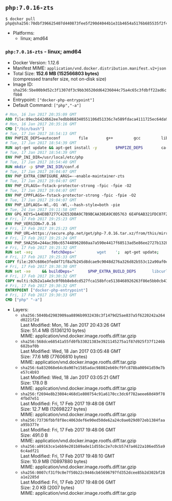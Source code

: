 ## `php:7.0.16-zts`

```console
$ docker pull php@sha256:70dbf396625407d440873fee5f290d4044b1e31b4654a5176b685535f2f4838e
```

-	Platforms:
	-	linux; amd64

### `php:7.0.16-zts` - linux; amd64

-	Docker Version: 1.12.6
-	Manifest MIME: `application/vnd.docker.distribution.manifest.v2+json`
-	Total Size: **152.6 MB (152566803 bytes)**  
	(compressed transfer size, not on-disk size)
-	Image ID: `sha256:5be00b9d52c3f1307df3c9bb36520dd64236044c75a4c65c3fdbff22ad6cfbb8`
-	Entrypoint: `["docker-php-entrypoint"]`
-	Default Command: `["php","-a"]`

```dockerfile
# Mon, 16 Jan 2017 20:35:09 GMT
ADD file:89ecb642d662ee7edbb868340551106d51336c7e589fdaca4111725ec64da957 in / 
# Mon, 16 Jan 2017 20:35:16 GMT
CMD ["/bin/bash"]
# Tue, 17 Jan 2017 18:54:13 GMT
ENV PHPIZE_DEPS=autoconf 		file 		g++ 		gcc 		libc-dev 		make 		pkg-config 		re2c
# Tue, 17 Jan 2017 18:54:39 GMT
RUN apt-get update && apt-get install -y 		$PHPIZE_DEPS 		ca-certificates 		curl 		libedit2 		libsqlite3-0 		libxml2 		xz-utils 	--no-install-recommends && rm -r /var/lib/apt/lists/*
# Tue, 17 Jan 2017 18:54:39 GMT
ENV PHP_INI_DIR=/usr/local/etc/php
# Tue, 17 Jan 2017 18:54:40 GMT
RUN mkdir -p $PHP_INI_DIR/conf.d
# Tue, 17 Jan 2017 19:04:07 GMT
ENV PHP_EXTRA_CONFIGURE_ARGS=--enable-maintainer-zts
# Tue, 17 Jan 2017 19:04:07 GMT
ENV PHP_CFLAGS=-fstack-protector-strong -fpic -fpie -O2
# Tue, 17 Jan 2017 19:04:07 GMT
ENV PHP_CPPFLAGS=-fstack-protector-strong -fpic -fpie -O2
# Tue, 17 Jan 2017 19:04:07 GMT
ENV PHP_LDFLAGS=-Wl,-O1 -Wl,--hash-style=both -pie
# Tue, 24 Jan 2017 19:11:58 GMT
ENV GPG_KEYS=1A4E8B7277C42E53DBA9C7B9BCAA30EA9C0D5763 6E4F6AB321FDC07F2C332E3AC2BF0BC433CFC8B3
# Fri, 17 Feb 2017 19:25:23 GMT
ENV PHP_VERSION=7.0.16
# Fri, 17 Feb 2017 19:25:23 GMT
ENV PHP_URL=https://secure.php.net/get/php-7.0.16.tar.xz/from/this/mirror PHP_ASC_URL=https://secure.php.net/get/php-7.0.16.tar.xz.asc/from/this/mirror
# Fri, 17 Feb 2017 19:25:24 GMT
ENV PHP_SHA256=244ac39bc657448962860aa7a590e4417f68513ad5e86ee2727b1328b0537309 PHP_MD5=6161aba9d24322d889da5d2ff944bddf
# Fri, 17 Feb 2017 19:25:32 GMT
RUN set -xe; 		fetchDeps=' 		wget 	'; 	apt-get update; 	apt-get install -y --no-install-recommends $fetchDeps; 	rm -rf /var/lib/apt/lists/*; 		mkdir -p /usr/src; 	cd /usr/src; 		wget -O php.tar.xz "$PHP_URL"; 		if [ -n "$PHP_SHA256" ]; then 		echo "$PHP_SHA256 *php.tar.xz" | sha256sum -c -; 	fi; 	if [ -n "$PHP_MD5" ]; then 		echo "$PHP_MD5 *php.tar.xz" | md5sum -c -; 	fi; 		if [ -n "$PHP_ASC_URL" ]; then 		wget -O php.tar.xz.asc "$PHP_ASC_URL"; 		export GNUPGHOME="$(mktemp -d)"; 		for key in $GPG_KEYS; do 			gpg --keyserver ha.pool.sks-keyservers.net --recv-keys "$key"; 		done; 		gpg --batch --verify php.tar.xz.asc php.tar.xz; 		rm -r "$GNUPGHOME"; 	fi; 		apt-get purge -y --auto-remove $fetchDeps
# Fri, 17 Feb 2017 19:25:33 GMT
COPY file:207c686e3fed4f71f8a7b245d8dcae9c9048d276a326d82b553c12a90af0c0ca in /usr/local/bin/ 
# Fri, 17 Feb 2017 19:30:30 GMT
RUN set -xe 	&& buildDeps=" 		$PHP_EXTRA_BUILD_DEPS 		libcurl4-openssl-dev 		libedit-dev 		libsqlite3-dev 		libssl-dev 		libxml2-dev 	" 	&& apt-get update && apt-get install -y $buildDeps --no-install-recommends && rm -rf /var/lib/apt/lists/* 		&& export CFLAGS="$PHP_CFLAGS" 		CPPFLAGS="$PHP_CPPFLAGS" 		LDFLAGS="$PHP_LDFLAGS" 	&& docker-php-source extract 	&& cd /usr/src/php 	&& ./configure 		--with-config-file-path="$PHP_INI_DIR" 		--with-config-file-scan-dir="$PHP_INI_DIR/conf.d" 				--disable-cgi 				--enable-ftp 		--enable-mbstring 		--enable-mysqlnd 				--with-curl 		--with-libedit 		--with-openssl 		--with-zlib 				$PHP_EXTRA_CONFIGURE_ARGS 	&& make -j "$(nproc)" 	&& make install 	&& { find /usr/local/bin /usr/local/sbin -type f -executable -exec strip --strip-all '{}' + || true; } 	&& make clean 	&& docker-php-source delete 		&& apt-get purge -y --auto-remove -o APT::AutoRemove::RecommendsImportant=false $buildDeps
# Fri, 17 Feb 2017 19:30:32 GMT
COPY multi:b2b2a1a4e3c0f0bb8ebdcd527fca158bfce5138468926263f86e5bb0cb41970f in /usr/local/bin/ 
# Fri, 17 Feb 2017 19:30:32 GMT
ENTRYPOINT ["docker-php-entrypoint"]
# Fri, 17 Feb 2017 19:30:33 GMT
CMD ["php" "-a"]
```

-	Layers:
	-	`sha256:5040bd2983909aa8896b9932438c3f1479d25ae837a5f6220242a264d0221f2d`  
		Last Modified: Mon, 16 Jan 2017 20:43:26 GMT  
		Size: 51.4 MB (51361210 bytes)  
		MIME: application/vnd.docker.image.rootfs.diff.tar.gzip
	-	`sha256:568dce68541a55fd0fb33021383e3921145275a1f87d925f37f1246b682baf0b`  
		Last Modified: Wed, 18 Jan 2017 03:05:48 GMT  
		Size: 77.6 MB (77606810 bytes)  
		MIME: application/vnd.docker.image.rootfs.diff.tar.gzip
	-	`sha256:6a832068e64c0a907e1585adac98802eb69cf9fc878ba00941d59e7be57c4b93`  
		Last Modified: Wed, 18 Jan 2017 03:05:21 GMT  
		Size: 178.0 B  
		MIME: application/vnd.docker.image.rootfs.diff.tar.gzip
	-	`sha256:f2694e8b23084c468d1e800754c91a6170cc3dc6f782aeee60d49f784fbd7e51`  
		Last Modified: Fri, 17 Feb 2017 19:48:08 GMT  
		Size: 12.7 MB (12698227 bytes)  
		MIME: application/vnd.docker.image.rootfs.diff.tar.gzip
	-	`sha256:73736fbbf8f8ec4063def6e90ed50de62a24c0ae029d072eb1384faaa95b377e`  
		Last Modified: Fri, 17 Feb 2017 19:48:06 GMT  
		Size: 491.0 B  
		MIME: application/vnd.docker.image.rootfs.diff.tar.gzip
	-	`sha256:a89163ce1ebb9e201b89ade11d55bc2e7c0cb5747a4622a106ed55a96c4adf21`  
		Last Modified: Fri, 17 Feb 2017 19:48:10 GMT  
		Size: 10.9 MB (10897880 bytes)  
		MIME: application/vnd.docker.image.rootfs.diff.tar.gzip
	-	`sha256:0007cf31f9c0e7f50b22c9446cb65696797fd352dcee85b2d302bf28a1e2285d`  
		Last Modified: Fri, 17 Feb 2017 19:48:06 GMT  
		Size: 2.0 KB (2007 bytes)  
		MIME: application/vnd.docker.image.rootfs.diff.tar.gzip
